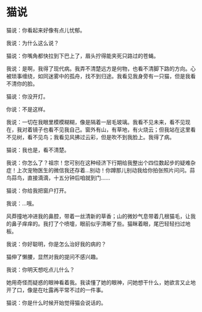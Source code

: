 # 猫说

猫说：你看起来好像有点儿忧郁。

我说：为什么这么说？

猫说：你嘴角都快拉到下巴上了，眉头拧得能夹死只路过的苍蝇。

我说：是啊，我得了现代病。我弄不清楚远方是何物，也看不清脚下路的方向。心被琐事缠绕，如同迷雾中的孤舟，找不到归途。我看见我身旁有一只猫，但是我看不清你的脸。

猫说：你没开灯。

你说：不是这样。

我说：一切在我眼里模模糊糊，像是隔着一层毛玻璃。我看不见未来，看不见现在，我对着镜子也看不见我自己。窗外有山，有草地，有火烧云；但我站在这里看不见树，看不见鸟；我看见风拂过云彩，但是吹不到我脸上。我得了病。

猫说：我也是，看不清楚。

我说：你怎么了？祖宗！您可别在这种经济下行期给我整出个四位数起步的疑难杂症！上次宠物医生的微信我还存着…别动！你蹲那儿别动我给你拍张照片问问。蒜鸟蒜鸟，直接滴滴，十五分钟后咱就到门……

猫说：你给我把窗户打开。

我说：…哦。

风莽撞地冲进我的鼻腔，带着一丝清新的草香；山的微妙气息带着几根猫毛，让我的鼻子痒痒的。我打了个喷嚏，眼前似乎清晰了些。猫眯着眼，尾巴轻轻扫过地板。

我说：你好聪明，你是怎么治好我的病的？

猫伸了懒腰，显然对我的提问不感兴趣。

我说：你明天想吃点儿什么？

她用奇怪而疑惑的眼神看着我。我读懂了她的眼神，问她想干什么，她欲言又止地开了口，像是在吐露再平常不过的一件事。

猫说：你是什么时候开始觉得猫会说话的。
